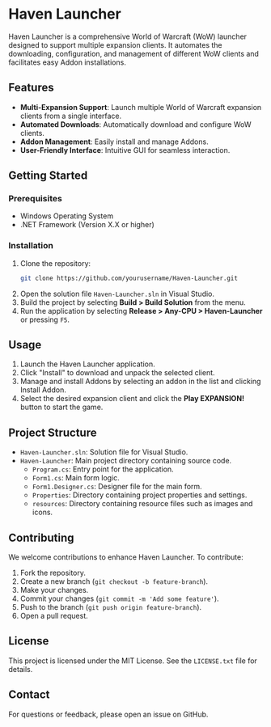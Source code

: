 # Haven Launcher

Haven Launcher is a comprehensive World of Warcraft (WoW) launcher designed to support multiple expansion clients. It automates the downloading, configuration, and management of different WoW clients and facilitates easy Addon installations.

## Features
- **Multi-Expansion Support**: Launch multiple World of Warcraft expansion clients from a single interface.
- **Automated Downloads**: Automatically download and configure WoW clients.
- **Addon Management**: Easily install and manage Addons.
- **User-Friendly Interface**: Intuitive GUI for seamless interaction.

## Getting Started

### Prerequisites
- Windows Operating System
- .NET Framework (Version X.X or higher)

### Installation
1. Clone the repository:
    ```sh
    git clone https://github.com/yourusername/Haven-Launcher.git
    ```
2. Open the solution file `Haven-Launcher.sln` in Visual Studio.
3. Build the project by selecting **Build > Build Solution** from the menu.
4. Run the application by selecting **Release > Any-CPU > Haven-Launcher** or pressing `F5`.

## Usage
1. Launch the Haven Launcher application.
2. Click "Install" to download and unpack the selected client.
4. Manage and install Addons by selecting an addon in the list and clicking Install Addon.
5. Select the desired expansion client and click the **Play EXPANSION!** button to start the game.

## Project Structure
- `Haven-Launcher.sln`: Solution file for Visual Studio.
- `Haven-Launcher`: Main project directory containing source code.
  - `Program.cs`: Entry point for the application.
  - `Form1.cs`: Main form logic.
  - `Form1.Designer.cs`: Designer file for the main form.
  - `Properties`: Directory containing project properties and settings.
  - `resources`: Directory containing resource files such as images and icons.

## Contributing
We welcome contributions to enhance Haven Launcher. To contribute:

1. Fork the repository.
2. Create a new branch (`git checkout -b feature-branch`).
3. Make your changes.
4. Commit your changes (`git commit -m 'Add some feature'`).
5. Push to the branch (`git push origin feature-branch`).
6. Open a pull request.

## License
This project is licensed under the MIT License. See the `LICENSE.txt` file for details.

## Contact
For questions or feedback, please open an issue on GitHub.
